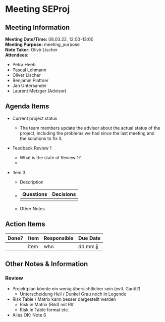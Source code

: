# Meeting SEProj
## Meeting Information
**Meeting Date/Time:** 08.03.22, 12:00-13:00  
**Meeting Purpose:** meeting_purpose  
**Note Taker:** Olivir Lischer  
**Attendees:**

- Petra Heeb
- Pascal Lehmann
- Oliver Lischer
- Benjamin Plattner
- Jan Untersander
- Laurent Metzger (Advisor)

## Agenda Items

- Current project status

  - The team members update the advisor about the actual status of the project, including the problems we had since the last meeting and the solutions to fix it.

- Feedback Review 1

  - What is the state of Review 1?
  - 
  
- Item 3

  - Description

  - | Questions | Decisions |
    | --------- | --------- |
    |           |           |

  - Other Notes




## Action Items
| Done? | Item | Responsible | Due Date |
|-------|------|-------------|----------|
|       | item | who         | dd.mm.jj |

## Other Notes & Information
### Review
- Projektplan könnte ein wenig übersichtlicher sein (evtl. Gantt?)
  - Unterscheidung Hell / Dunkel Grau noch in Legende
- Risk Table / Matrix kann besser dargestellt werden
  - Risk in Matrix (Bild) mit R#
  - Risk in Table format etc.
- Alles OK: Note 6
